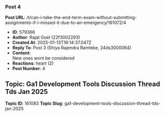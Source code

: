 ### Post 4
**Post URL**: /t/can-i-take-the-end-term-exam-without-submitting-assignments-if-i-missed-it-due-to-an-emergency/161072/4
- **ID**: 579366
- **Author**: Rajat Goel (22f3002293)
- **Created At**: 2025-01-13T16:14:37.047Z
- **Reply To**: Post 3 (Shiya Rajendra Ramteke, 24ds3000064)
- **Content**:  
  New ones wont be considered
- **Reactions**: heart (2)
- **Post Number**: 4

## Topic: Ga1 Development Tools Discussion Thread Tds Jan 2025
**Topic ID**: 161083
**Topic Slug**: ga1-development-tools-discussion-thread-tds-jan-2025

